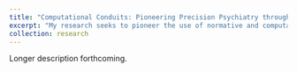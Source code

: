 ```yaml
---
title: "Computational Conduits: Pioneering Precision Psychiatry through Advanced Modeling"
excerpt: "My research seeks to pioneer the use of normative and computational modeling to revolutionize the field of precision psychiatry. By integrating advanced neuroimaging techniques with behavioral and epigenetic data, I aim to develop refined models that predict individual mental health outcomes with unprecedented accuracy. This approach will not only improve our understanding of psychiatric disorders but also tailor interventions to the unique biological profile of each patient. Through this innovative research, I plan to contribute to the creation of more personalized and effective psychiatric treatments, thereby transforming how mental health care is approached and administered. <br/><img src='/images/500x300.png'>"
collection: research
---
```


Longer description forthcoming.
